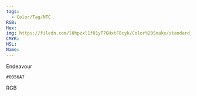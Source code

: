 ```yaml
---
tags:
  - Color/Tag/NTC
RGB:
Hex:
img: https://filedn.com/l0hpzxl1f01yT7GHxtF8cyk/Color%20Snake/standard_csv_to_svg//0056A7.svg
CMYK:
HSL:
Name:
---
```

Endeavour
```palette
#0056A7
```
RGB

